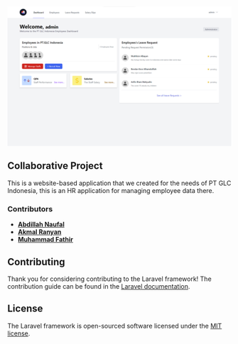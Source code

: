 ![PT GLC Indonesia HR Application](/public/img/thumbnail.png)

## Collaborative Project

This is a website-based application that we created for the needs of PT GLC Indonesia, this is an HR application for managing employee data there.

### Contributors

-   **[Abdillah Naufal](https://github.com/abdfal)**
-   **[Akmal Ranyan](https://github.com/akmlrnyn)**
-   **[Muhammad Fathir](https://github.com/mfathirr)**

## Contributing

Thank you for considering contributing to the Laravel framework! The contribution guide can be found in the [Laravel documentation](https://laravel.com/docs/contributions).

## License

The Laravel framework is open-sourced software licensed under the [MIT license](https://opensource.org/licenses/MIT).
